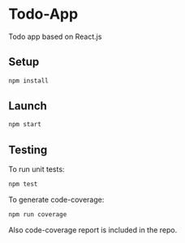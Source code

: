 # Todo-App
Todo app based on React.js

## Setup
```bash
npm install
```

## Launch
```bash
npm start
```

## Testing
To run unit tests:
```bash
npm test
```
To generate code-coverage:
```bash
npm run coverage
```
Also code-coverage report is included in the repo.
